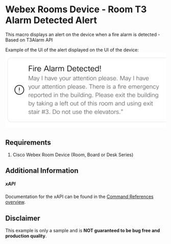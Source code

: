 # Webex Rooms Device - Room T3 Alarm Detected Alert 
This macro displays an alert on the device when a fire alarm is detected - Based on T3Alarm API

Example of the UI of the alert displayed on the UI of the device:
![Sample UI Screenshot of Room Capacity Alert](fireAlarmAlert.png)


## Requirements
1. Cisco Webex Room Device (Room, Board or Desk Series)


## Additional Information
##### xAPI
Documentation for the xAPI can be found in the [Command References overview](https://www.cisco.com/c/en/us/support/collaboration-endpoints/telepresence-quick-set-series/products-command-reference-list.html).

## Disclaimer
This example is only a sample and is **NOT guaranteed to be bug free and production quality**.
